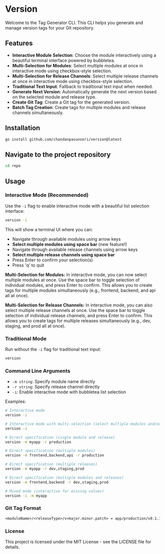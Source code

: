# Version

Welcome to the Tag Generator CLI. This CLI helps you generate and manage version tags for your Git repository.

## Features

- **Interactive Module Selection**: Choose the module interactively using a beautiful terminal interface powered by bubbletea.
- **Multi-Selection for Modules**: Select multiple modules at once in interactive mode using checkbox-style selection.
- **Multi-Selection for Release Channels**: Select multiple release channels at once in interactive mode using checkbox-style selection.
- **Traditional Text Input**: Fallback to traditional text input when needed.
- **Generate Next Version**: Automatically generate the next version based on the selected module and release type.
- **Create Git Tag**: Create a Git tag for the generated version.
- **Batch Tag Creation**: Create tags for multiple modules and release channels simultaneously.

## Installation

```bash
go install github.com/chandanpasunoori/version@latest
```

## Navigate to the project repository

```bash
cd repo
```

## Usage

### Interactive Mode (Recommended)

Use the `-i` flag to enable interactive mode with a beautiful list selection interface:

```bash
version -i
```

This will show a terminal UI where you can:
- Navigate through available modules using arrow keys
- **Select multiple modules using space bar** (new feature!)
- Navigate through available release channels using arrow keys
- **Select multiple release channels using space bar**
- Press Enter to confirm your selection(s)
- Press 'q' to quit

**Multi-Selection for Modules:**
In interactive mode, you can now select multiple modules at once. Use the space bar to toggle selection of individual modules, and press Enter to confirm. This allows you to create tags for multiple modules simultaneously (e.g., frontend, backend, and api all at once).

**Multi-Selection for Release Channels:**
In interactive mode, you can also select multiple release channels at once. Use the space bar to toggle selection of individual release channels, and press Enter to confirm. This allows you to create tags for multiple releases simultaneously (e.g., dev, staging, and prod all at once).

### Traditional Mode

Run without the `-i` flag for traditional text input:

```bash
version
```

### Command Line Arguments

- `-m string`: Specify module name directly
- `-r string`: Specify release channel directly  
- `-i`: Enable interactive mode with bubbletea list selection

Examples:
```bash
# Interactive mode
version -i

# Interactive mode with multi-selection (select multiple modules and/or release channels)
version -i

# Direct specification (single module and release)
version -m myapp -r production

# Direct specification (multiple modules)
version -m frontend,backend,api -r production

# Direct specification (multiple releases)
version -m myapp -r dev,staging,prod

# Direct specification (multiple modules and releases)
version -m frontend,backend -r dev,staging,prod

# Mixed mode (interactive for missing values)
version -i -m myapp
```

### Git Tag Format

```txt
<moduleName>/<releaseType>/v<major.minor.patch> = app/production/v0.1.1
```

### License

This project is licensed under the MIT License - see the LICENSE file for details.
